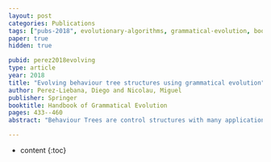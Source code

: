 ```yaml
---
layout: post
categories: Publications
tags: ["pubs-2018", evolutionary-algorithms, grammatical-evolution, book, mario]
paper: true
hidden: true

pubid: perez2018evolving
type: article
year: 2018
title: "Evolving behaviour tree structures using grammatical evolution"
author: Perez-Liebana, Diego and Nicolau, Miguel
publisher: Springer
booktitle: Handbook of Grammatical Evolution
pages: 433--460
abstract: "Behaviour Trees are control structures with many applications in computer science, including robotics, control systems, and computer games. They allow the specification of controllers from very broad behaviour definitions (close to the root of the tree) down to very specific technical implementations (near the leaves); this allows them to be understood and extended by both behaviour designers and technical programmers. This chapter describes the process of applying Grammatical Evolution (GE) to evolve Behaviour Trees for a real-time video-game: the Mario AI Benchmark. The results obtained show that these structures are quite amenable to artificial evolution using GE, and can provide a good balance between longterm (pathfinding) and short-term (reactiveness to hazards and power-ups) planning within the same structure."

---
```


* content
{:toc}

